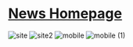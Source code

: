 # <a href="">News Homepage</a>

![site](https://user-images.githubusercontent.com/76728281/207346127-86cc31c3-8c46-44d9-8d33-fe6f49a09724.jpg)
![site2](https://user-images.githubusercontent.com/76728281/207346183-548a1828-345e-4736-8082-85ff056ffa1d.jpg)
![mobile](https://user-images.githubusercontent.com/76728281/207346224-5d75d9b9-efde-42ab-84a9-75ea5323fd23.png)
![mobile (1)](https://user-images.githubusercontent.com/76728281/207346273-34e9ffaa-b391-4e8d-ab79-14eab06031ae.png)
